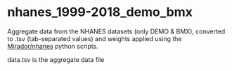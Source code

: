 # nhanes_1999-2018_demo_bmx
Aggregate data from the NHANES datasets (only DEMO &amp; BMX), converted to .tsv (tab-separated values) and weights applied using the [Mirador/nhanes](https://github.com/mirador/nhanes) python scripts.

data.tsv is the aggregate data file
